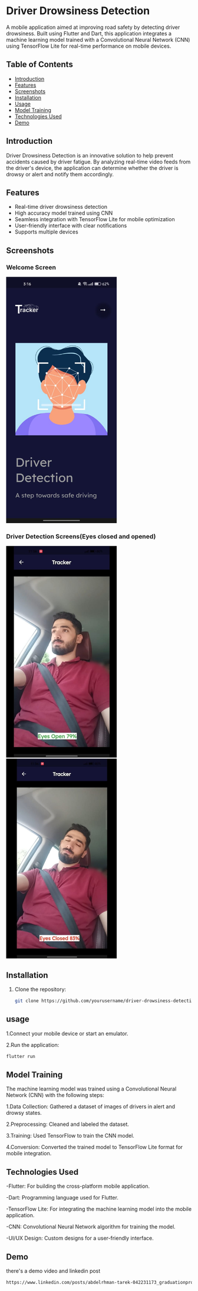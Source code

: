 ﻿# Driver Drowsiness Detection

A mobile application aimed at improving road safety by detecting driver drowsiness. Built using Flutter and Dart, this application integrates a machine learning model trained with a Convolutional Neural Network (CNN) using TensorFlow Lite for real-time performance on mobile devices.

## Table of Contents

- [Introduction](#introduction)
- [Features](#features)
- [Screenshots](#screenshots)
- [Installation](#installation)
- [Usage](#usage)
- [Model Training](#model-training)
- [Technologies Used](#technologies-used)
- [Demo](#Demo)


## Introduction

Driver Drowsiness Detection is an innovative solution to help prevent accidents caused by driver fatigue. By analyzing real-time video feeds from the driver's device, the application can determine whether the driver is drowsy or alert and notify them accordingly.

## Features

- Real-time driver drowsiness detection
- High accuracy model trained using CNN
- Seamless integration with TensorFlow Lite for mobile optimization
- User-friendly interface with clear notifications
- Supports multiple devices

## Screenshots

### Welcome Screen


<img src="screenshots/welcome_screen.jpg" alt="Welcome Screen" width="300">

### Driver Detection Screens(Eyes closed and opened)

<img src="screenshots/Eye_opened.jpg" alt="Driver Alert" width="300">

<img src="screenshots/Eye_closed.jpg" alt="Driver Drowsy" width="300">

## Installation

1. Clone the repository:
   ```bash
   git clone https://github.com/yourusername/driver-drowsiness-detection.git
## usage
1.Connect your mobile device or start an emulator.

2.Run the application:
  ```bash
 flutter run
```
##    Model Training
The machine learning model was trained using a Convolutional Neural Network (CNN) with the following steps:

1.Data Collection: Gathered a dataset of images of drivers in alert and drowsy states.

2.Preprocessing: Cleaned and labeled the dataset.

3.Training: Used TensorFlow to train the CNN model.

4.Conversion: Converted the trained model to TensorFlow Lite format for mobile integration.


## Technologies Used

-Flutter: For building the cross-platform mobile application.

-Dart: Programming language used for Flutter.

-TensorFlow Lite: For integrating the machine learning model into the mobile application.

-CNN: Convolutional Neural Network algorithm for training the model.

-UI/UX Design: Custom designs for a user-friendly interface.

## Demo

there's a demo video and linkedin post 
```bash
https://www.linkedin.com/posts/abdelrhman-tarek-042231173_graduationproject-flutter-machinelearning-activity-7211960542716960768-jsyl?utm_source=share&utm_medium=member_desktop
